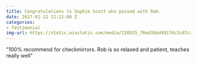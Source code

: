 ```yaml
---
title: Congratulations to Sophie Scott who passed with Rob.
date: 2017-01-12 12:22:00 Z
categories:
- Testimonial
img-url: https://static.wixstatic.com/media/220325_70ed3bbd49174c2c87caaed6d700eae4~mv2.jpg/v1/fill/w_330,h_227,al_c,q_80,usm_0.66_1.00_0.01/220325_70ed3bbd49174c2c87caaed6d700eae4~mv2.webp
---
```


"100% recommend for checkmirrors. Rob is so relaxed and patient, teaches really well"
